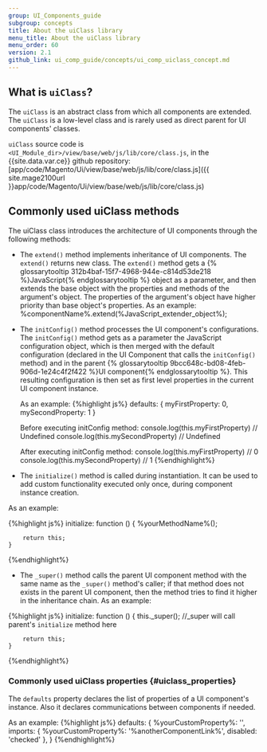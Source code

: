 ```yaml
---
group: UI_Components_guide
subgroup: concepts
title: About the uiClass library
menu_title: About the uiClass library
menu_order: 60
version: 2.1
github_link: ui_comp_guide/concepts/ui_comp_uiclass_concept.md
---
```


## What is `uiClass`?

The `uiClass` is an abstract class from which all components are extended. The `uiClass` is a low-level class and is rarely used as direct parent for UI components' classes.

`uiClass` source code is `<UI_Module_dir>/view/base/web/js/lib/core/class.js`, in the {{site.data.var.ce}} github repository: [app/code/Magento/Ui/view/base/web/js/lib/core/class.js]({{ site.mage2100url }}app/code/Magento/Ui/view/base/web/js/lib/core/class.js)

## Commonly used uiClass methods
The uiClass class introduces the architecture of UI components through the following methods:

*  The `extend()` method implements inheritance of UI components. The `extend()` returns new class. The `extend()` method gets a {% glossarytooltip 312b4baf-15f7-4968-944e-c814d53de218 %}JavaScript{% endglossarytooltip %} object as a parameter, and then extends the base object with the properties and methods of the argument's object. The properties of the argument's object have higher priority than base object's properties.
   As an example:
    %componentName%.extend(%JavaScript_extender_object%);

* The `initConfig()` method processes the UI component's configurations. The `initConfig()` method gets as a parameter the JavaScript configuration object, which is then merged with the default configuration (declared in the UI Component that calls the `initConfig()` method) and in the parent {% glossarytooltip 9bcc648c-bd08-4feb-906d-1e24c4f2f422 %}UI component{% endglossarytooltip %}. This resulting configuration is then set as first level properties in the current UI component instance.

  As an example:
{%highlight js%}
	defaults: {
		myFirstProperty: 0,
		mySecondProperty: 1
	}

	Before executing initConfig method:
	console.log(this.myFirstProperty) // Undefined
	console.log(this.mySecondProperty) // Undefined

	After executing initConfig method:
	console.log(this.myFirstProperty) // 0
	console.log(this.mySecondProperty) // 1
{%endhighlight%}

* The `initialize()` method is called during instantiation. It can be used to add custom functionality executed only once, during component instance creation.

As an example:

{%highlight js%}
	initialize: function () {
		%yourMethodName%();

		return this;
	}
{%endhighlight%}

* The `_super()` method calls the parent UI component method with the same name as the `_super()` method's caller; if that method does not exists in the parent UI component, then the method tries to find it higher in the inheritance chain.
As an example:

{%highlight js%}
	initialize: function () {
		this._super(); //_super will call parent's `initialize` method here

		return this;
	}
{%endhighlight%}

### Commonly used uiClass properties {#uiclass_properties}

The `defaults` property declares the list of properties of a UI component's instance. Also it declares communications between components if needed.

As an example:
{%highlight js%}
	defaults: {
		%yourCustomProperty%: '',
		imports: {
            %yourCustomProperty%: '%anotherComponentLink%',
            disabled: 'checked'
        },
	}
{%endhighlight%}
